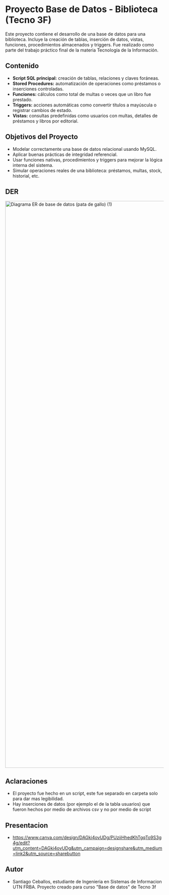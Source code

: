 # Proyecto Base de Datos - Biblioteca (Tecno 3F)

Este proyecto contiene el desarrollo de una base de datos para una biblioteca. Incluye la creación de tablas, inserción de datos, vistas, funciones, procedimientos almacenados y triggers. Fue realizado como parte del trabajo práctico final de la materia Tecnología de la Información.

## Contenido

- **Script SQL principal:** creación de tablas, relaciones y claves foráneas.
- **Stored Procedures:** automatización de operaciones como préstamos o inserciones controladas.
- **Funciones:** cálculos como total de multas o veces que un libro fue prestado.
- **Triggers:** acciones automáticas como convertir títulos a mayúscula o registrar cambios de estado.
- **Vistas:** consultas predefinidas como usuarios con multas, detalles de préstamos y libros por editorial.

## Objetivos del Proyecto

- Modelar correctamente una base de datos relacional usando MySQL.
- Aplicar buenas prácticas de integridad referencial.
- Usar funciones nativas, procedimientos y triggers para mejorar la lógica interna del sistema.
- Simular operaciones reales de una biblioteca: préstamos, multas, stock, historial, etc.


## DER
 <img width="3958" height="1798" alt="Diagrama ER de base de datos (pata de gallo) (1)" src="https://github.com/user-attachments/assets/494c5645-3081-41ed-9007-853cb84e435d" />
 
## Aclaraciones
- El proyecto fue hecho en un script, este fue separado en carpeta solo para dar mas legibilidad.
- Hay inserciones de datos (por ejemplo el de la tabla usuarios) que fueron hechos por medio de archivos csv y no por medio de script    
## Presentacion 
- https://www.canva.com/design/DAGki4ovUDg/PUziiHhedKhTgqTo9S3g4g/edit?utm_content=DAGki4ovUDg&utm_campaign=designshare&utm_medium=link2&utm_source=sharebutton

## Autor 
- Santiago Ceballos, estudiante de Ingenieria en Sistemas de Informacion UTN FRBA. Proyecto creado para curso "Base de datos" de Tecno 3f

 

